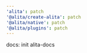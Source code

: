 ```yaml
---
'alita': patch
'@alita/create-alita': patch
'@alita/native': patch
'@alita/plugins': patch
---
```


docs: init alita-docs
